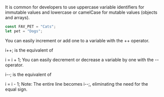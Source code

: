 It is common for developers to use uppercase variable identifiers for immutable values and lowercase or camelCase for mutable values (objects and arrays).

```js
const FAV_PET = "Cats";
let pet = "Dogs";
```

You can easily increment or add one to a variable with the ++ operator.

i++;
is the equivalent of

i = i + 1;
You can easily decrement or decrease a variable by one with the -- operator.

i--;
is the equivalent of

i = i - 1;
Note: The entire line becomes i--;, eliminating the need for the equal sign.


